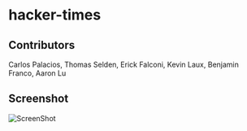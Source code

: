 # hacker-times

## Contributors 

Carlos Palacios, Thomas Selden, Erick Falconi, Kevin Laux, Benjamin Franco, Aaron Lu

## Screenshot

![ScreenShot](https://github.com/dnsghd49/hacker-times/master/assets/screenshot.png)

